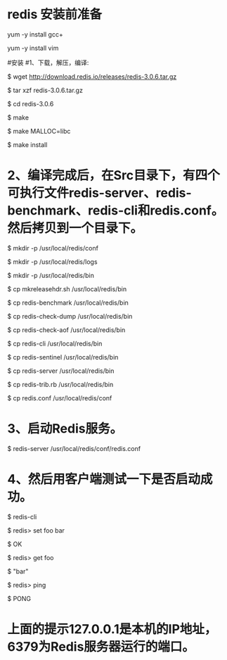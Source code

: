 # redis 安装前准备
yum -y install gcc+

yum -y install vim

#安装
#1、下载，解压，编译:

$ wget http://download.redis.io/releases/redis-3.0.6.tar.gz

$ tar xzf redis-3.0.6.tar.gz

$ cd redis-3.0.6

$ make

$ make MALLOC=libc

$ make install


# 2、编译完成后，在Src目录下，有四个可执行文件redis-server、redis-benchmark、redis-cli和redis.conf。然后拷贝到一个目录下。

$ mkdir -p /usr/local/redis/conf

$ mkdir -p /usr/local/redis/logs

$ mkdir -p /usr/local/redis/bin

$ cp mkreleasehdr.sh /usr/local/redis/bin

$ cp redis-benchmark /usr/local/redis/bin

$ cp redis-check-dump /usr/local/redis/bin

$ cp redis-check-aof /usr/local/redis/bin

$ cp redis-cli /usr/local/redis/bin

$ cp redis-sentinel /usr/local/redis/bin

$ cp redis-server /usr/local/redis/bin

$ cp redis-trib.rb /usr/local/redis/bin

$ cp redis.conf  /usr/local/redis/conf


# 3、启动Redis服务。
$ redis-server /usr/local/redis/conf/redis.conf


# 4、然后用客户端测试一下是否启动成功。

$ redis-cli

$ redis> set foo bar

$ OK

$ redis> get foo

$ "bar"

$ redis> ping

$ PONG

# 上面的提示127.0.0.1是本机的IP地址，6379为Redis服务器运行的端口。

